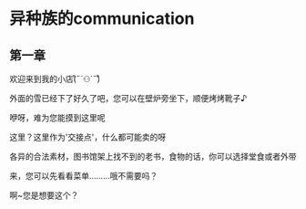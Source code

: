 # 异种族的communication

## 第一章

欢迎来到我的小店(͒˶´⚇`˵)͒

外面的雪已经下了好久了吧，您可以在壁炉旁坐下，顺便烤烤靴子♪

咿呀，难为您能摸到这里呢

这里？这里作为'交接点'，什么都可能卖的呀

各异的合法素材，图书馆架上找不到的老书，食物的话，你可以选择堂食或者外带

来，您可以先看看菜单………哦不需要吗？

啊~您是想要这个？

